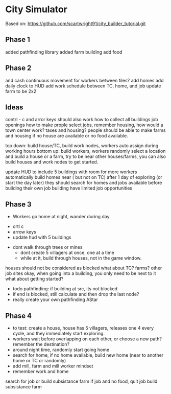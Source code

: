 # City Simulator
Based on: https://github.com/scartwright91/city_builder_tutorial.git

## Phase 1
added pathfinding library
added farm building
add food 

## Phase 2
and cash
continuous movement for workers between tiles? 
add homes 
add daily clock to HUD
add work schedule between TC, home, and job 
update farm to be 2x2

## Ideas
contrl - c and arror keys should also work
how to collect all buildings job openings
how to make prople select jobs, remember housing, how would a town center work? taxes and housing? 
people should be able to make farms and housing if no house are available or no food available.  

 top down: build house/TC, build work nodes, workers auto assign during working hours
bottom up: build workers, workers randomly select a location and build a house or a farm, try to be near other houses/farms, you can also build houses and work nodes to get started.  



update HUD to include 5 buildings with room for more
workers automatically build homes near ( but not on TC) after 1 day of exploring (or start the day later)
they should search for homes and jobs available before building their own
job building have limited job opportunities




## Phase 3
- Workers go home at night, wander during day
+ crtl c  
+ arrow keys
+ update hud with 5 buildings 
- dont walk through trees or mines 
	- dont create 5 villagers at once, one at a time
	- while at it, build through houses, not in the game window.  
	
houses should not be considered as blocked
what about TC? farms? other job sites
okay, when going into a building, you only need to be next to it 
what about getting started? 


+ todo pathfinding: if building at src, its not blocked 
+ if end is blocked, still calculate and then drop the last node? 
+ really create your own pathfinding AStar

## Phase 4
 - to test: create a house, house has 5 villagers, releases one 4 every cycle, and they immediately start exploring.  
 - workers wait before overlapping on each other, or choose a new path? remember the destination?
 - around night time, randomly start going home 
 - search for home, if no home available, build new home (near to another home or TC or randomly)
 - add mill, farm and mill worker mindset
 - remember work and home

search for job or build subsistance farm 
if job and no food, quit job build subsistance farm  
